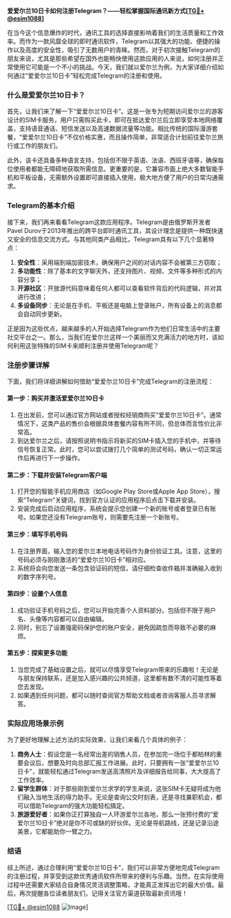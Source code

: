 **爱爱尔兰10日卡如何注册Telegram？——轻松掌握国际通讯新方式[[TG💪+ @esim1088](https://t.me/s/esim1088)]**

在当今这个信息爆炸的时代，通讯工具的选择直接影响着我们的生活质量和工作效率。而作为一款风靡全球的即时通讯软件，Telegram以其强大的功能、便捷的操作以及高度的安全性，吸引了无数用户的青睐。然而，对于初次接触Telegram的朋友来说，尤其是那些希望在国外也能畅快使用这款应用的人来说，如何注册并正常使用它可能是一个不小的挑战。今天，我们就以爱尔兰为例，为大家详细介绍如何通过“爱爱尔兰10日卡”轻松完成Telegram的注册和使用。

### 什么是爱爱尔兰10日卡？

首先，让我们来了解一下“爱爱尔兰10日卡”。这是一张专为短期访问爱尔兰的游客设计的SIM卡服务，用户只需购买此卡，即可在抵达爱尔兰后立即享受本地网络覆盖，支持语音通话、短信发送以及高速数据流量等功能。相比传统的国际漫游套餐，“爱爱尔兰10日卡”不仅价格实惠，而且操作简单，非常适合计划前往爱尔兰旅行或工作的朋友们。

此外，该卡还具备多种语言支持，包括但不限于英语、法语、西班牙语等，确保每位使用者都能无障碍地获取所需信息。更重要的是，它兼容市面上绝大多数智能手机和平板设备，无需额外设置即可直接插入使用，极大地方便了用户的日常沟通需求。

### Telegram的基本介绍

接下来，我们再来看看Telegram这款应用程序。Telegram是由俄罗斯开发者Pavel Durov于2013年推出的跨平台即时通讯工具，其设计理念是提供一种既快速又安全的信息交流方式。与其他同类产品相比，Telegram具有以下几个显著特点：

1. **安全性**：采用端到端加密技术，确保用户之间的对话内容不会被第三方窃取；
2. **多功能性**：除了基本的文字聊天外，还支持图片、视频、文件等多种形式的内容分享；
3. **开源社区**：开放源代码意味着任何人都可以查看软件背后的代码逻辑，并对其进行改进；
4. **多设备同步**：无论是在手机、平板还是电脑上登录账户，所有设备上的消息都会自动同步更新。

正是因为这些优点，越来越多的人开始选择Telegram作为他们日常生活中的主要社交平台之一。那么，当我们在爱尔兰这样一个美丽而又充满活力的地方时，该如何利用这张特殊的SIM卡来顺利注册并使用Telegram呢？

### 注册步骤详解

下面，我们将详细讲解如何借助“爱爱尔兰10日卡”完成Telegram的注册流程：

#### 第一步：购买并激活爱爱尔兰10日卡

1. 在出发前，您可以通过官方网站或者授权经销商购买“爱爱尔兰10日卡”。通常情况下，这类产品的售价会根据具体套餐内容有所不同，但总体而言性价比非常高。
2. 到达爱尔兰之后，请按照说明书指示将新买的SIM卡插入您的手机中，并等待信号恢复正常。此时，您可以尝试拨打几个简单的测试号码，确认一切正常运作后再进行下一步操作。

#### 第二步：下载并安装Telegram客户端

1. 打开您的智能手机应用商店（如Google Play Store或Apple App Store），搜索“Telegram”关键词，找到官方认证的应用程序后点击下载并安装。
2. 安装完成后启动应用程序，系统会提示您创建一个新的账号或者登录已有账号。如果您还没有Telegram账号，则需要先注册一个新账号。

#### 第三步：填写手机号码

1. 在注册界面，输入您的爱尔兰本地电话号码作为身份验证工具。注意，这里的号码必须与刚刚激活的“爱爱尔兰10日卡”相对应。
2. 系统将会向您发送一条包含验证码的短信，请仔细检查收件箱并准确输入收到的数字序列号。

#### 第四步：设置个人信息

1. 成功验证手机号码之后，您可以开始完善个人资料部分。包括但不限于用户名、头像等内容都可以自由编辑。
2. 同时，别忘了设置强密码保护您的账户安全，避免因疏忽而导致不必要的麻烦。

#### 第五步：探索更多功能

1. 当您完成了基础设置之后，就可以尽情享受Telegram带来的乐趣啦！无论是与朋友保持联系，还是加入感兴趣的公共频道，这里都有数不清的可能性等着您去发现。
2. 如果遇到任何问题，都可以随时查阅官方帮助文档或者咨询客服人员寻求解答。

### 实际应用场景示例

为了更好地理解上述方法的实际效果，让我们来看几个具体的例子：

1. **商务人士**：假设您是一名经常出差的销售人员，在参加完一场位于都柏林的重要会议后，想要及时向总部汇报工作进展。此时，只要拥有一张“爱爱尔兰10日卡”，就能轻松通过Telegram发送高清照片及详细报告给同事，大大提高了工作效率。
2. **留学生群体**：对于那些刚到爱尔兰求学的学生来说，这张SIM卡无疑将成为他们融入当地生活的得力助手。无论是查询公交时刻表，还是寻找兼职机会，都可以借助Telegram的强大功能轻松搞定。
3. **旅游爱好者**：如果你正打算独自一人环游爱尔兰各地，那么一张预付费的“爱爱尔兰10日卡”绝对是你不可或缺的好伙伴。无论是导航路线，还是记录沿途美景，它都能助你一臂之力。

### 结语

综上所述，通过合理利用“爱爱尔兰10日卡”，我们可以非常方便地完成Telegram的注册过程，并享受到这款优秀通讯软件所带来的便利与乐趣。当然，在实际使用过程中还需要大家结合自身情况灵活调整策略，才能真正发挥出它的最大价值。最后，再次提醒各位读者朋友们，记得关注官方渠道获取最新资讯哦！

[[TG💪+ @esim1088](https://t.me/s/esim1088) ![Image](https://i.postimg.cc/4NQfJmqS/Snipaste-2025-05-13-00-14-12.png)]